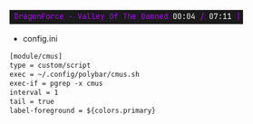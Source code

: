 ![preview](https://github.com/skafiend/polybar-cmus/blob/main/preview.png)

- config.ini
```
[module/cmus]
type = custom/script
exec = ~/.config/polybar/cmus.sh
exec-if = pgrep -x cmus
interval = 1
tail = true
label-foreground = ${colors.primary}
```
